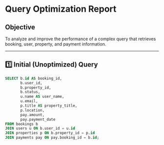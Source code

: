 # Query Optimization Report

## Objective
To analyze and improve the performance of a complex query that retrieves booking, user, property, and payment information.

---

## 1️⃣ Initial (Unoptimized) Query

```sql
SELECT b.id AS booking_id,
       b.user_id,
       b.property_id,
       b.status,
       u.name AS user_name,
       u.email,
       p.title AS property_title,
       p.location,
       pay.amount,
       pay.payment_date
FROM bookings b
JOIN users u ON b.user_id = u.id
JOIN properties p ON b.property_id = p.id
JOIN payments pay ON pay.booking_id = b.id;
